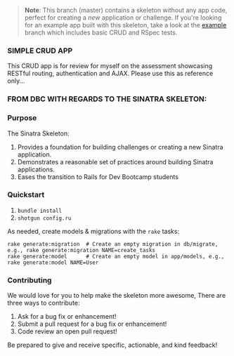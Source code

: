 > **Note**: This branch (master) contains a skeleton without any app code, perfect for creating a _new_ application or challenge. If you're looking for an example app built with this skeleton, take a look at the [example](/../..//tree/example) branch which includes basic CRUD and RSpec tests.

### SIMPLE CRUD APP

This CRUD app is for review for myself on the assessment showcasing RESTful routing, authentication and AJAX. Please use this as reference only...

### FROM DBC WITH REGARDS TO THE SINATRA SKELETON:

### Purpose
The Sinatra Skeleton:

1. Provides a foundation for building challenges or creating a new Sinatra application.
2. Demonstrates a reasonable set of practices around building Sinatra applications.
3. Eases the transition to Rails for Dev Bootcamp students

### Quickstart

1.  `bundle install`
2.  `shotgun config.ru`

As needed, create models & migrations with the `rake` tasks:

```
rake generate:migration  # Create an empty migration in db/migrate, e.g., rake generate:migration NAME=create_tasks
rake generate:model      # Create an empty model in app/models, e.g., rake generate:model NAME=User
```

### Contributing

We would love for you to help make the skeleton more awesome, There are three ways to contribute:

1. Ask for a bug fix or enhancement!
2. Submit a pull request for a bug fix or enhancement!
3. Code review an open pull request!

Be prepared to give and receive specific, actionable, and kind feedback!
